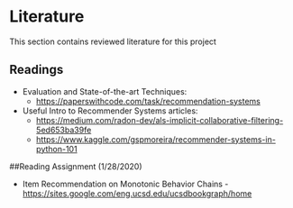 # Literature

This section contains reviewed literature for this project

## Readings

- Evaluation and State-of-the-art Techniques:
  - https://paperswithcode.com/task/recommendation-systems
- Useful Intro to Recommender Systems articles:
  - https://medium.com/radon-dev/als-implicit-collaborative-filtering-5ed653ba39fe
  - https://www.kaggle.com/gspmoreira/recommender-systems-in-python-101

##Reading Assignment (1/28/2020)

- Item Recommendation on Monotonic Behavior Chains
  -https://sites.google.com/eng.ucsd.edu/ucsdbookgraph/home
